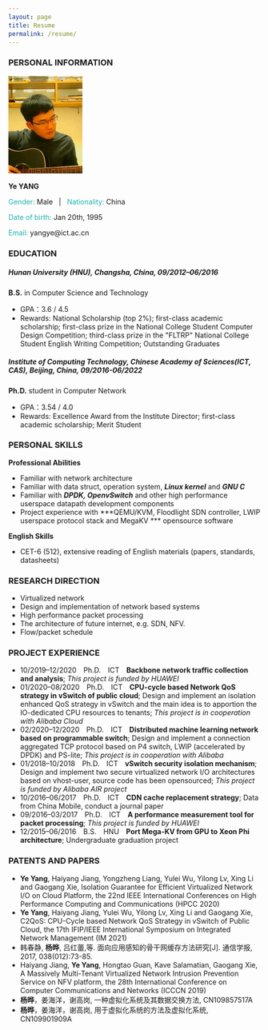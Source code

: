 ```yaml
---
layout: page
title: Resume
permalink: /resume/
---
```


### **PERSONAL INFORMATION**
<img class="profile-picture" src="/static/img/me.jpg">

**Ye YANG**

<p><font color="#20B2AA">Gender:&nbsp;</font>Male&nbsp;&nbsp;&nbsp;|&nbsp;&nbsp;&nbsp;<font color="#20B2AA">Nationality:&nbsp;</font>China</p>

<p><font color="#20B2AA">Date of birth:&nbsp;</font>Jan 20th,&nbsp;1995</p>

<p><font color="#20B2AA">Email: </font>yangye@ict.ac.cn</p>

### **EDUCATION**

##### **Hunan University (HNU), Changsha, China, 09/2012–06/2016**
**B.S.** in Computer Science and Technology
* GPA：3.6 / 4.5
* Rewards: National Scholarship (top 2%); first-class academic scholarship; first-class prize in the National College Student Computer Design Competition; third-class prize in the "FLTRP" National College Student English Writing Competition; Outstanding Graduates

##### **Institute of Computing Technology, Chinese Academy of Sciences(ICT, CAS), Beijing, China, 09/2016-06/2022**
**Ph.D.** student in Computer Network
* GPA：3.54 / 4.0
* Rewards: Excellence Award from the Institute Director; first-class academic scholarship; Merit Student

<!--
&nbsp;|&nbsp;|&nbsp;
-----|-------|---------
09/2016-Present | **Ph.D.** student in Computer Network | Institute of Computing Technology (**ICT**), Chinese Academy of Sciences, China
09/2012–06/2016 | **B.S.** in Computer Science and Technology | Hunan University (**HNU**), China
-->

### **PERSONAL SKILLS**

**Professional Abilities**  

* Familiar with network architecture  
* Familiar with data struct, operation system, ***Linux kernel*** and ***GNU C***
* Familiar with ***DPDK, OpenvSwitch*** and other high performance userspace datapath development components
* Project experience with ***QEMU/KVM, Floodlight SDN controller, LWIP userspace protocol stack and MegaKV *** opensource software  

**English Skills**  
* CET-6 (512), extensive reading of English materials (papers, standards, datasheets)

### **RESEARCH DIRECTION**

* Virtualized network
* Design and implementation of network based systems
* High performance packet processing
* The architecture of future internet, e.g. SDN, NFV.
* Flow/packet schedule

### **PROJECT EXPERIENCE**

* 10/2019–12/2020&emsp;Ph.D.&emsp;ICT&emsp;**Backbone network traffic collection and analysis**; *This project is funded by HUAWEI*
* 01/2020–08/2020&emsp;Ph.D.&emsp;ICT&emsp;**CPU-cycle based Network QoS strategy in vSwitch of public cloud**; Design and implement an isolation enhanced QoS strategy in vSwitch and the main idea is to apportion the IO-dedicated CPU resources to tenants; *This project is in cooperation with Alibaba Cloud*
* 02/2020–12/2020&emsp;Ph.D.&emsp;ICT&emsp;**Distributed machine learning network based on programmable switch**; Design and implement a connection aggregated TCP protocol based on P4 switch, LWIP (accelerated by DPDK) and PS-lite; *This project is in cooperation with Alibaba*
* 01/2018–10/2018&emsp;Ph.D.&emsp;ICT&emsp;**vSwitch security isolation mechanism**; Design and implement two secure virtualized network I/O architectures based on vhost-user, source code has been opensourced; *This project is funded by Alibaba AIR project*
* 10/2016–06/2017&emsp;Ph.D.&emsp;ICT&emsp;**CDN cache replacement strategy**; Data from China Mobile, conduct a journal paper
* 09/2016–03/2017&emsp;Ph.D.&emsp;ICT&emsp;**A performance measurement tool for packet processing**; *This project is funded by HUAWEI*
* 12/2015–06/2016&emsp;B.S.&emsp;HNU&emsp;**Port Mega-KV from GPU to Xeon Phi architecture**; Undergraduate graduation project

### **PATENTS AND PAPERS**
* **Ye Yang**, Haiyang Jiang, Yongzheng Liang, Yulei Wu, Yilong Lv, Xing Li and Gaogang Xie, Isolation Guarantee for Efficient Virtualized Network I/O on Cloud Platform, the 22nd IEEE International Conferences on High Performance Computing and Communications (HPCC 2020)
* **Ye Yang**, Haiyang Jiang, Yulei Wu, Yilong Lv, Xing Li and Gaogang Xie, C2QoS: CPU-Cycle based Network QoS Strategy in vSwitch of Public Cloud, the 17th IFIP/IEEE International Symposium on Integrated Network Management (IM 2021)
* 韩春静, **杨晔**, 吕红蕾,等. 面向应用感知的骨干网缓存方法研究[J]. 通信学报, 2017, 038(012):73-85.
* Haiyang Jiang, **Ye Yang**, Hongtao Guan, Kave Salamatian, Gaogang Xie, A Massively Multi-Tenant Virtualized Network Intrusion Prevention Service on NFV platform, the 28th International Conference on Computer Communications and Networks (ICCCN 2019)
* **杨晔**，姜海洋，谢高岗, 一种虚拟化系统及其数据交换方法, CN109857517A
* **杨晔**，姜海洋，谢高岗, 用于虚拟化系统的方法及虚拟化系统, CN109901909A